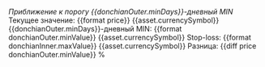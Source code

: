 *Приближение к порогу {{donchianOuter.minDays}}-дневный MIN*
Текущее значение: {{format price}} {{asset.currencySymbol}}
{{donchianOuter.minDays}}-дневный MIN: {{format donchianOuter.minValue}} {{asset.currencySymbol}}
Stop-loss: {{format donchianInner.maxValue}} {{asset.currencySymbol}}
Разница: {{diff price donchianOuter.minValue}} %
